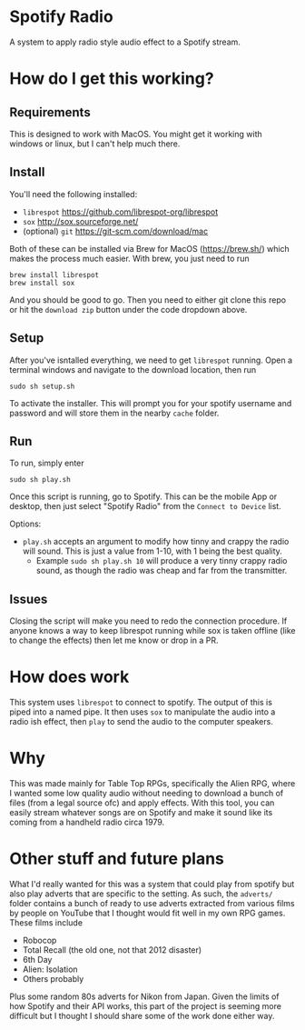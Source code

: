 # Spotify Radio
A system to apply radio style audio effect to a Spotify stream.

# How do I get this working?
## Requirements
This is designed to work with MacOS. You might get it working with windows or linux, but I can't help much there.

## Install
You'll need the following installed:
- `librespot` https://github.com/librespot-org/librespot
- `sox` http://sox.sourceforge.net/
- (optional) `git` https://git-scm.com/download/mac 

Both of these can be installed via Brew for MacOS (https://brew.sh/) which makes the process much easier. With brew, you just need to run

```
brew install librespot
brew install sox
```

And you should be good to go. Then you need to either git clone this repo or hit the `download zip` button under the code dropdown above.

## Setup
After you've isntalled everything, we need to get `librespot` running. Open a terminal windows and navigate to the download location, then run

```
sudo sh setup.sh
```

To activate the installer. This will prompt you for your spotify username and password and will store them in the nearby `cache` folder.

## Run
To run, simply enter 
```
sudo sh play.sh 
```

Once this script is running, go to Spotify. This can be the mobile App or desktop, then just select "Spotify Radio" from the `Connect to Device` list.


Options:
- `play.sh` accepts an argument to modify how tinny and crappy the radio will sound. This is just a value from 1-10, with 1 being the best quality. 
	- Example `sudo sh play.sh 10` will produce a very tinny crappy radio sound, as though the radio was cheap and far from the transmitter.


## Issues
Closing the script will make you need to redo the connection procedure. If anyone knows a way to keep librespot running while sox is taken offline (like to change the effects) then let me know or drop in a PR.

# How does work
This system uses `librespot` to connect to spotify. The output of this is piped into a named pipe. It then uses `sox` to manipulate the audio into a radio ish effect, then `play` to send the audio to the computer speakers.

# Why
This was made mainly for Table Top RPGs, specifically the Alien RPG, where I wanted some low quality audio without needing to download a bunch of files (from a legal source ofc) and apply effects. With this tool, you can easily stream whatever songs are on Spotify and make it sound like its coming from a handheld radio circa 1979.

# Other stuff and future plans
What I'd really wanted for this was a system that could play from spotify but also play adverts that are specific to the setting. As such, the `adverts/` folder contains a bunch of ready to use adverts extracted from various films by people on YouTube that I thought would fit well in my own RPG games. These films include
- Robocop
- Total Recall (the old one, not that 2012 disaster)
- 6th Day
- Alien: Isolation
- Others probably

Plus some random 80s adverts for Nikon from Japan. Given the limits of how Spotify and their API works, this part of the project is seeming more difficult but I thought I should share some of the work done either way.


